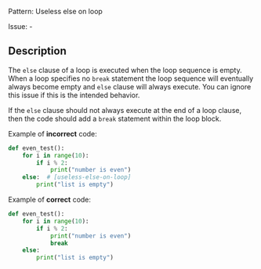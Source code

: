 Pattern: Useless else on loop

Issue: -

## Description

The `else` clause of a loop is executed when the loop sequence is empty. When a loop specifies no `break` statement the loop sequence will eventually always become empty and `else` clause will always execute. You can ignore this issue if this is the intended behavior.


If the `else` clause should not always execute at the end of a loop clause, then the code should add a `break` statement within the loop block.


Example of **incorrect** code:

```python
def even_test():
    for i in range(10):
        if i % 2:
            print("number is even")
    else:  # [useless-else-on-loop]
        print("list is empty")
```

Example of **correct** code:

```python
def even_test():
    for i in range(10):
        if i % 2:
            print("number is even")
            break
    else:
        print("list is empty")
```
